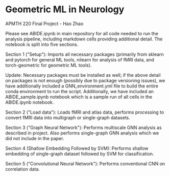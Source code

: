 # Geometric ML in Neurology

APMTH 220 Final Project - Hao Zhao

Please see ABIDE.ipynb in main repository for all code needed to run the analysis pipeline, including markdown cells providing additional detail. The notebook is split into five sections.

Section 1 ("Setup"): Imports all necessary packages (primarily from sklearn and pytorch for general ML tools, nilearn for analysis of fMRI data, and torch-geometric for geometric ML tools).

Update: Necessary packages must be installed as well; if the above detail on packages is not enough (possibly due to package versioning issues), we have additionally included a GNN_environment.yml file to build the entire conda environment to run the script. Additionally, we have included an ABIDE_sample.ipynb notebook which is a sample run of all cells in the ABIDE.ipynb notebook.

Section 2 ("Load data"): Loads fMRI and atlas data, performs processing to convert fMRI data into multigraph or single-graph datasets.

Section 3 ("Graph Neural Network"): Performs multiscale GNN analysis as described in project. Also performs single-graph GNN analysis which we did not include in the paper.

Section 4 (Shallow Embedding Followed by SVM): Performs shallow embedding of single-graph dataset followed by SVM for classification.

Section 5 ("Convolutional Neural Network"): Performs conventional CNN on correlation data.

